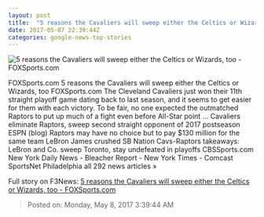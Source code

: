 ```yaml
---
layout: post
title:  "5 reasons the Cavaliers will sweep either the Celtics or Wizards, too - FOXSports.com"
date: 2017-05-07 22:39:44Z
categories: google-news-top-stories
---
```


![5 reasons the Cavaliers will sweep either the Celtics or Wizards, too - FOXSports.com](http://b.fssta.com/uploads/2017/05/lebron1.vresize.1200.630.high.0.jpg)

FOXSports.com 5 reasons the Cavaliers will sweep either the Celtics or Wizards, too FOXSports.com The Cleveland Cavaliers just won their 11th straight playoff game dating back to last season, and it seems to get easier for them with each victory. To be fair, no one expected the outmatched Raptors to put up much of a fight even before All-Star point ... Cavaliers eliminate Raptors, sweep second straight opponent of 2017 postseason ESPN (blog) Raptors may have no choice but to pay $130 million for the same team LeBron James crushed SB Nation Cavs-Raptors takeaways: LeBron and Co. sweep Toronto, stay undefeated in playoffs CBSSports.com New York Daily News - Bleacher Report - New York Times - Comcast SportsNet Philadelphia all 292 news articles »


Full story on F3News: [5 reasons the Cavaliers will sweep either the Celtics or Wizards, too - FOXSports.com](http://www.f3nws.com/n/4HQjqG)

> Posted on: Monday, May 8, 2017 3:39:44 AM

